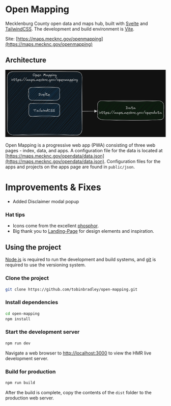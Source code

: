 # Open Mapping


Mecklenburg County open data and maps hub, built with [Svelte](https://svelte.dev/) and [TailwindCSS](https://tailwindcss.com/). The development and build environment is [Vite](https://vitejs.dev/).

Site: [https://maps.mecknc.gov/openmapping](https://maps.mecknc.gov/openmapping)

## Architecture

![Architecture](./Architecture.png)

Open Mapping is a progressive web app (PWA) consisting of three web pages - index, data, and apps. A configuration file for the data is located at [https://maps.mecknc.gov/opendata/data.json](https://maps.mecknc.gov/opendata/data.json). Configuration files for the apps and projects on the apps page are found in `public/json`.


# Improvements & Fixes 
- Added Disclaimer modal popup


### Hat tips

* Icons come from the excellent [phosphor](https://phosphoricons.com/).
* Big thank you to [Landing-Page](https://github.com/tailwindtoolbox/Landing-Page) for design elements and inspiration.


## Using the project

[Node.js](https://nodejs.org/en) is required to run the development and build systems, and [git](https://git-scm.com/) is required to use the versioning system.

### Clone the project
```bash
git clone https://github.com/tobinbradley/open-mapping.git
```

### Install dependencies
```bash
cd open-mapping
npm install
```

### Start the development server
```bash
npm run dev
```

Navigate a web browser to [http://localhost:3000](http://localhost:3000) to view the HMR live development server.

### Build for production
```bash
npm run build
```

After the build is complete, copy the contents of the `dist` folder to the production web server.
